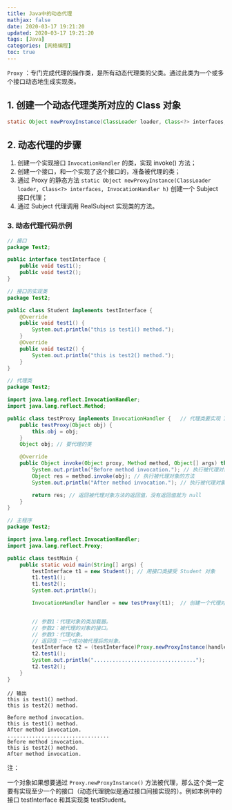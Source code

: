```yaml
---
title: Java中的动态代理
mathjax: false
date: 2020-03-17 19:21:20
updated: 2020-03-17 19:21:20
tags: [Java]
categories: [网络编程]
toc: true
---
```


`Proxy` ：专门完成代理的操作类，是所有动态代理类的父类。通过此类为一个或多个接口动态地生成实现类。

## 1. 创建一个动态代理类所对应的 Class 对象

```java
static Object newProxyInstance(ClassLoader loader, Class<?> interfaces, InvocationHandler h) // 直接创建一个动态代理对象
```

## 2. 动态代理的步骤

1. 创建一个实现接口 `InvocationHandler` 的类，实现 invoke() 方法；
2. 创建一个接口，和一个实现了这个接口的，准备被代理的类；
3. 通过 Proxy 的静态方法 `static Object newProxyInstance(ClassLoader loader, Class<?> interfaces, InvocationHandler h)` 创建一个 Subject 接口代理；
4. 通过 Subject 代理调用 RealSubject 实现类的方法。



<!--more-->

### 3. 动态代理代码示例



```java
// 接口
package Test2;

public interface testInterface {
    public void test1();
    public void test2();
}
```

```java
// 接口的实现类
package Test2;

public class Student implements testInterface {
    @Override
    public void test1() {
        System.out.println("this is test1() method.");
    }
    @Override
    public void test2() {
        System.out.println("this is test2() method.");
    }
}
```

```java
// 代理类
package Test2;

import java.lang.reflect.InvocationHandler;
import java.lang.reflect.Method;

public class testProxy implements InvocationHandler {   // 代理类要实现 InvocationHandler 接口
    public testProxy(Object obj) {
        this.obj = obj;
    }
    Object obj; // 要代理的类

    @Override
    public Object invoke(Object proxy, Method method, Object[] args) throws Throwable {
        System.out.println("Before method invocation."); // 执行被代理对象方法之前的操作
        Object res = method.invoke(obj); // 执行被代理对象的方法
        System.out.println("After method invocation."); // 执行被代理对象方法之后的操作

        return res; // 返回被代理对象方法的返回值，没有返回值就为 null
    }
}
```

```java
// 主程序
package Test2;

import java.lang.reflect.InvocationHandler;
import java.lang.reflect.Proxy;

public class testMain {
    public static void main(String[] args) {
        testInterface t1 = new Student(); // 用接口类接受 Student 对象
        t1.test1();
        t1.test2();
        System.out.println();

        InvocationHandler handler = new testProxy(t1);  // 创建一个代理对象


        // 参数1：代理对象的类加载器。
        // 参数2：被代理的对象的接口。
        // 参数3：代理对象。
        // 返回值：一个成功被代理后的对象。
        testInterface t2 = (testInterface)Proxy.newProxyInstance(handler.getClass().getClassLoader(), t1.getClass().getInterfaces(), handler);
        t2.test1();
        System.out.println(".................................");
        t2.test2();
    }
}
```

```shell
// 输出
this is test1() method.
this is test2() method.

Before method invocation.
this is test1() method.
After method invocation.
.................................
Before method invocation.
this is test2() method.
After method invocation.
```

注：

一个对象如果想要通过 `Proxy.newProxyInstance()` 方法被代理，那么这个类一定要有实现至少一个的接口（动态代理貌似是通过接口间接实现的）。例如本例中的接口 testInterface 和其实现类 testStudent。